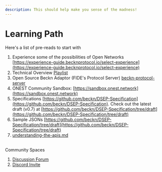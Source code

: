 ```yaml
---
description: This should help make you sense of the madness!
---
```


# Learning Path

Here's a list of pre-reads to start with

1. Experience some of the possibilities of Open Networks [https://experience-guide.becknprotocol.io/select-experience](https://experience-guide.becknprotocol.io/select-experience)
2. Technical Overview [Playlist](https://drive.google.com/drive/folders/18mwSy3u-MSj1FpU7i79e39h0x6ylins7?usp=drive\_link)
3. Open Source Beckn Adaptor (FIDE's Protocol Server) [beckn-protocol-server](integration-of-adaptors/beckn-protocol-server/ "mention")
4. ONEST Community Sandbox: [https://sandbox.onest.network](https://sandbox.onest.network)
5. Specifications [https://github.com/beckn/DSEP-Specification](https://github.com/beckn/DSEP-Specification). Check out the latest draft (v0.7) at [https://github.com/beckn/DSEP-Specification/tree/draft](https://github.com/beckn/DSEP-Specification/tree/draft)
6. Sample JSONs [https://github.com/beckn/DSEP-Specification/tree/draft](https://github.com/beckn/DSEP-Specification/tree/draft)
7. [understanding-the-apis.md](understanding-the-apis.md "mention")

\
Community Spaces

1. [Discussion Forum](https://github.com/orgs/ONEST-Network/discussions)
2. [Discord Invite](https://discord.gg/eB7CAmbrrB)

